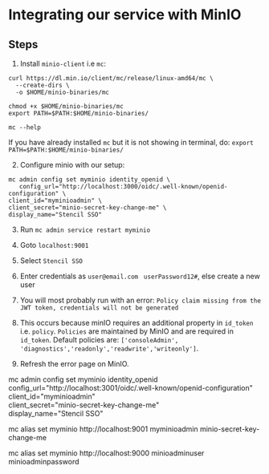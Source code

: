 # Integrating our service with MinIO

## Steps

1. Install `minio-client` i.e `mc`:

```
curl https://dl.min.io/client/mc/release/linux-amd64/mc \
  --create-dirs \
  -o $HOME/minio-binaries/mc

chmod +x $HOME/minio-binaries/mc
export PATH=$PATH:$HOME/minio-binaries/

mc --help

```
If you have already installed `mc` but it is not showing in terminal, do: `export PATH=$PATH:$HOME/minio-binaries/`

2. Configure minio with our setup:

```
mc admin config set myminio identity_openid \
   config_url="http://localhost:3000/oidc/.well-known/openid-configuration" \
client_id="myminioadmin" \
client_secret="minio-secret-key-change-me" \
display_name="Stencil SSO"
```

3. Run `mc admin service restart myminio`

4. Goto `localhost:9001`

5. Select `Stencil SSO`

6. Enter credentials as `user@email.com ` `userPassword12#`, else create a new user

7. You will most probably run with an error: `Policy claim missing from the JWT token, credentials will not be generated`

8. This occurs because minIO requires an additional property in `id_token` i.e. `policy`. `Policies` are maintained by MinIO and are required in `id_token`. Default policies are: `['consoleAdmin', 'diagnostics','readonly','readwrite','writeonly']`.

9. Refresh the error page on MinIO.



mc admin config set myminio identity_openid \
   config_url="http://localhost:3001/oidc/.well-known/openid-configuration" \
client_id="myminioadmin" \
client_secret="minio-secret-key-change-me" \
display_name="Stencil SSO"


mc alias set myminio http://localhost:9001 myminioadmin minio-secret-key-change-me

mc alias set myminio http://localhost:9000 minioadminuser minioadminpassword  